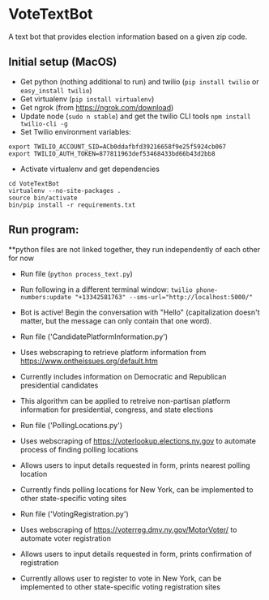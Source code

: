 # VoteTextBot

A text bot that provides election information based on a given zip code.


## Initial setup (MacOS)
+ Get python (nothing additional to run) and twilio (`pip install twilio` or `easy_install twilio`)
+ Get virtualenv (`pip install virtualenv`)
+ Get ngrok (from https://ngrok.com/download)
+ Update node (`sudo n stable`) and get the twilio CLI tools `npm install twilio-cli -g`
+ Set Twilio environment variables:
```
export TWILIO_ACCOUNT_SID=ACb0ddafbfd39216658f9e25f5924cb067
export TWILIO_AUTH_TOKEN=877811963def53468433bd66b43d2bb8
```
+ Activate virtualenv and get dependencies
```
cd VoteTextBot
virtualenv --no-site-packages .
source bin/activate
bin/pip install -r requirements.txt
```
## Run program:
**python files are not linked together, they run independently of each other for now

+ Run file (`python process_text.py`)
+ Run following in a different terminal window: `twilio phone-numbers:update "+13342581763" --sms-url="http://localhost:5000/"`
+ Bot is active! Begin the conversation with "Hello" (capitalization doesn't matter, but the message can only contain that one word).

+ Run file ('CandidatePlatformInformation.py')
+ Uses webscraping to retrieve platform information from https://www.ontheissues.org/default.htm
+ Currently includes information on Democratic and Republican presidential candidates
+ This algorithm can be applied to retreive non-partisan platform information for presidential, congress, and state elections

+ Run file ('PollingLocations.py')
+ Uses webscraping of https://voterlookup.elections.ny.gov to automate process of finding polling locations
+ Allows users to input details requested in form, prints nearest polling location
+ Currently finds polling locations for New York, can be implemented to other state-specific voting sites

+ Run file ('VotingRegistration.py')
+ Uses webscraping of https://voterreg.dmv.ny.gov/MotorVoter/ to automate voter registration 
+ Allows users to input details requested in form, prints confirmation of registration
+ Currently allows user to register to vote in New York, can be implemented to other state-specific voting registration sites
